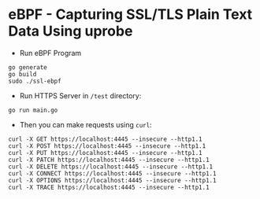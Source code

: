 # eBPF - Capturing SSL/TLS Plain Text Data Using uprobe

- Run eBPF Program 

```
go generate
go build
sudo ./ssl-ebpf
```

- Run HTTPS Server in `/test` directory:

```
go run main.go
```

- Then you can make requests using `curl`:

```
curl -X GET https://localhost:4445 --insecure --http1.1
curl -X POST https://localhost:4445 --insecure --http1.1
curl -X PUT https://localhost:4445 --insecure --http1.1
curl -X PATCH https://localhost:4445 --insecure --http1.1
curl -X DELETE https://localhost:4445 --insecure --http1.1
curl -X CONNECT https://localhost:4445 --insecure --http1.1
curl -X OPTIONS https://localhost:4445 --insecure --http1.1
curl -X TRACE https://localhost:4445 --insecure --http1.1
```
